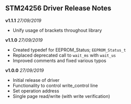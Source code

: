## STM24256 Driver Release Notes
**v1.1.1** *27/09/2019*

 - Unify usage of brackets throughout library

**v1.1.0** *27/09/2019*

 - Created typedef for EEPROM_Status; `EEPROM_Status_t`
 - Replaced deprecated call to `wait_ms` with `wait_us`
 - Improved comments and fixed various typos

**v1.0.0** *27/09/2019*

 - Initial release of driver
 - Functionality to control write_control line
 - Set operation address
 - Single page read/write (with write verification)
